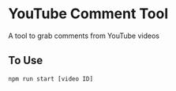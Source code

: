 # YouTube Comment Tool

A tool to grab comments from YouTube videos

## To Use

`npm run start [video ID]`
